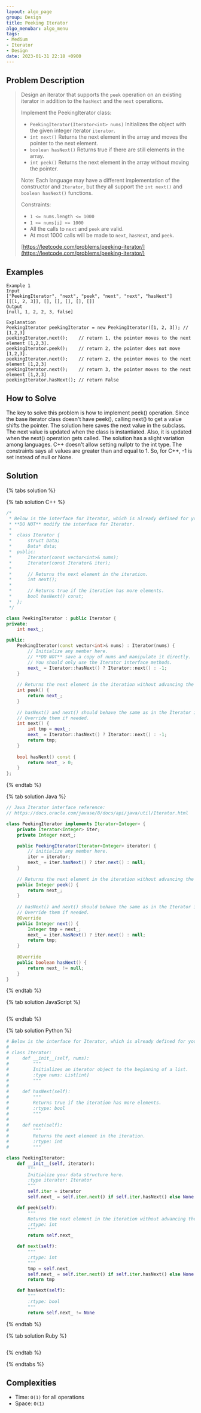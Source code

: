 ```yaml
---
layout: algo_page
group: Design
title: Peeking Iterator
algo_menubar: algo_menu
tags:
- Medium
- Iterator
- Design
date: 2023-01-31 22:18 +0900
---
```


## Problem Description
> Design an iterator that supports the `peek` operation on an existing iterator in addition to the `hasNext` and the
> `next` operations.
>
> Implement the PeekingIterator class:
> - `PeekingIterator(Iterator<int> nums)` Initializes the object with the given integer iterator `iterator`.
> - `int next()` Returns the next element in the array and moves the pointer to the next element.
> - `boolean hasNext()` Returns true if there are still elements in the array.
> - `int peek()` Returns the next element in the array without moving the pointer.
>
> Note: Each language may have a different implementation of the constructor and `Iterator`, but they all support the
> `int next()` and `boolean hasNext()` functions.
>
> Constraints:
> - `1 <= nums.length <= 1000`
> - `1 <= nums[i] <= 1000`
> - All the calls to `next` and `peek` are valid.
> - At most 1000 calls will be made to `next`, `hasNext`, and `peek`.
>
> [https://leetcode.com/problems/peeking-iterator/](https://leetcode.com/problems/peeking-iterator/)

## Examples
```
Example 1
Input
["PeekingIterator", "next", "peek", "next", "next", "hasNext"]
[[[1, 2, 3]], [], [], [], [], []]
Output
[null, 1, 2, 2, 3, false]

Explanation
PeekingIterator peekingIterator = new PeekingIterator([1, 2, 3]); // [1,2,3]
peekingIterator.next();    // return 1, the pointer moves to the next element [1,2,3].
peekingIterator.peek();    // return 2, the pointer does not move [1,2,3].
peekingIterator.next();    // return 2, the pointer moves to the next element [1,2,3]
peekingIterator.next();    // return 3, the pointer moves to the next element [1,2,3]
peekingIterator.hasNext(); // return False
```

## How to Solve
The key to solve this problem is how to implement peek() operation.
Since the base iterator class doesn't have peek(), calling next() to get a value shifts the pointer.
The solution here saves the next value in the subclass.
The next value is updated when the class is instantiated.
Also, it is updated when the next() operation gets called.
The solution has a slight variation among languages.
C++ doesn't allow setting nullptr to the int type.
The constraints says all values are greater than and equal to 1.
So, for C++, -1 is set instead of null or None.

## Solution

{% tabs solution %}

{% tab solution C++ %}
```cpp
/*
 * Below is the interface for Iterator, which is already defined for you.
 * **DO NOT** modify the interface for Iterator.
 *
 *  class Iterator {
 *		struct Data;
 * 		Data* data;
 *  public:
 *		Iterator(const vector<int>& nums);
 * 		Iterator(const Iterator& iter);
 *
 * 		// Returns the next element in the iteration.
 *		int next();
 *
 *		// Returns true if the iteration has more elements.
 *		bool hasNext() const;
 *	};
 */

class PeekingIterator : public Iterator {
private:
	int next_;

public:
	PeekingIterator(const vector<int>& nums) : Iterator(nums) {
	    // Initialize any member here.
	    // **DO NOT** save a copy of nums and manipulate it directly.
	    // You should only use the Iterator interface methods.
		next_ = Iterator::hasNext() ? Iterator::next() : -1;
	}
	
    // Returns the next element in the iteration without advancing the iterator.
	int peek() {
        return next_;
	}
	
	// hasNext() and next() should behave the same as in the Iterator interface.
	// Override them if needed.
	int next() {
	    int tmp = next_;
		next_ = Iterator::hasNext() ? Iterator::next() : -1;
		return tmp;
	}
	
	bool hasNext() const {
	    return next_ > 0;
	}
};
```
{% endtab %}

{% tab solution Java %}
```java
// Java Iterator interface reference:
// https://docs.oracle.com/javase/8/docs/api/java/util/Iterator.html

class PeekingIterator implements Iterator<Integer> {
    private Iterator<Integer> iter;
    private Integer next_;

	public PeekingIterator(Iterator<Integer> iterator) {
	    // initialize any member here.
	    iter = iterator;
        next_ = iter.hasNext() ? iter.next() : null;
	}
	
    // Returns the next element in the iteration without advancing the iterator.
	public Integer peek() {
        return next_;
	}
	
	// hasNext() and next() should behave the same as in the Iterator interface.
	// Override them if needed.
	@Override
	public Integer next() {
	    Integer tmp = next_;
        next_ = iter.hasNext() ? iter.next() : null;
        return tmp;
	}
	
	@Override
	public boolean hasNext() {
	    return next_ != null;
	}
}
```
{% endtab %}

{% tab solution JavaScript %}
```js

```
{% endtab %}

{% tab solution Python %}
```python
# Below is the interface for Iterator, which is already defined for you.
#
# class Iterator:
#     def __init__(self, nums):
#         """
#         Initializes an iterator object to the beginning of a list.
#         :type nums: List[int]
#         """
#
#     def hasNext(self):
#         """
#         Returns true if the iteration has more elements.
#         :rtype: bool
#         """
#
#     def next(self):
#         """
#         Returns the next element in the iteration.
#         :rtype: int
#         """

class PeekingIterator:
    def __init__(self, iterator):
        """
        Initialize your data structure here.
        :type iterator: Iterator
        """
        self.iter = iterator
        self.next_ = self.iter.next() if self.iter.hasNext() else None

    def peek(self):
        """
        Returns the next element in the iteration without advancing the iterator.
        :rtype: int
        """
        return self.next_

    def next(self):
        """
        :rtype: int
        """
        tmp = self.next_
        self.next_ = self.iter.next() if self.iter.hasNext() else None
        return tmp

    def hasNext(self):
        """
        :rtype: bool
        """
        return self.next_ != None
```
{% endtab %}

{% tab solution Ruby %}
```ruby

```
{% endtab %}

{% endtabs %}



## Complexities
- Time: `O(1)` for all operations
- Space: `O(1)`

